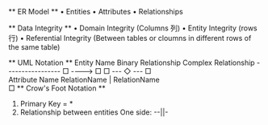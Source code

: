 ** ER Model **
• Entities    • Attributes    • Relationships

** Data Integrity **
• Domain Integrity (Columns 列)     • Entity Integrity (rows 行)
• Referential Integrity (Between tables or cloumns in different rows of the same table)

** UML Notation **
     Entity Name                  Binary Relationship          Complex Relationship
  -----------------                □    ---->   □                  □ --- ◇ --- □   
    Attribute Name                  RelationName                         | RelationName    
                                                                         □
** Crow's Foot Notation **    
1. Primary Key = *
2. Relationship between entities 
   One side: --||-
